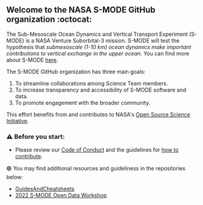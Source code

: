 ## Welcome to the NASA S-MODE GitHub organization :octocat:	

The Sub-Mesoscale Ocean Dynamics and Vertical Transport Experiment (S-MODE) is a NASA Venture Suborbital-3 mission. S-MODE will test the hypothesis that *submesoscale (1-10 km) ocean dynamics make important contributions to vertical exchange in the upper ocean*. You can find more about S-MODE [here](https://espo.nasa.gov/s-mode/content/S-MODE).

The S-MODE GitHub organization has three main goals:

1. To streamline collaborations among Science Team members.
2. To increase transparency and accessibility of S-MODE software and data.
3. To promote engagement with the broader community. 

This effort benefits from and contributes to NASA's [Open Source Science Initiative](https://science.nasa.gov/open-science-overview).

### :warning: Before you start:

- Please review our [Code of Conduct](https://github.com/NASA-SMODE/GuidesAndCheatsheets/blob/main/CODE_OF_CONDUCT.md) and the guidelines for [how to contribute](https://github.com/NASA-SMODE/GuidesAndCheatsheets/blob/main/CONTRIBUTING.md).

:green_circle: You may find additional resources and guideliness in the repositories below:

- [GuidesAndCheatsheets](https://github.com/NASA-SMODE/GuidesAndCheatsheets)
- [2022 S-MODE Open Data Workshop](https://github.com/podaac/2022-SMODE-Open-Data-Workshop)

<!---
👩‍💻 Useful resources - where can the community find your docs? Is there anything else the community should know?
🧙 Remember, you can do mighty things with the power of [Markdown](https://guides.github.com/features/mastering-markdown/)
--->
